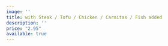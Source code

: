 ```yaml
---
image: ''
title: with Steak / Tofu / Chicken / Carnitas / Fish added
description: ''
price: "2.95"
available: true
---
```

